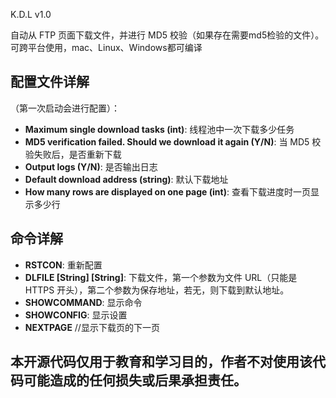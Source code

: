 K.D.L v1.0

自动从 FTP 页面下载文件，并进行 MD5 校验（如果存在需要md5检验的文件）。
可跨平台使用，mac、Linux、Windows都可编译
## 配置文件详解

（第一次启动会进行配置）：

- **Maximum single download tasks (int)**: 线程池中一次下载多少任务
- **MD5 verification failed. Should we download it again (Y/N)**: 当 MD5 校验失败后，是否重新下载
- **Output logs (Y/N)**: 是否输出日志
- **Default download address (string)**: 默认下载地址
- **How many rows are displayed on one page (int)**: 查看下载进度时一页显示多少行

## 命令详解

- **RSTCON**: 重新配置
- **DLFILE [String] [String]**: 下载文件，第一个参数为文件 URL（只能是 HTTPS 开头），第二个参数为保存地址，若无，则下载到默认地址。
- **SHOWCOMMAND**: 显示命令
- **SHOWCONFIG**: 显示设置
- **NEXTPAGE** //显示下载页的下一页

## 本开源代码仅用于教育和学习目的，作者不对使用该代码可能造成的任何损失或后果承担责任。
